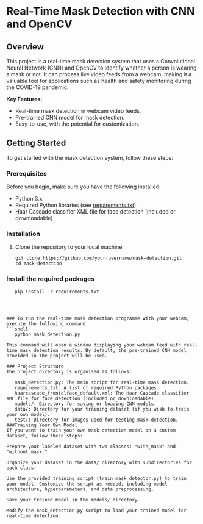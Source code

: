 
# Real-Time Mask Detection with CNN and OpenCV

## Overview

This project is a real-time mask detection system that uses a Convolutional Neural Network (CNN) and OpenCV to identify whether a person is wearing a mask or not. It can process live video feeds from a webcam, making it a valuable tool for applications such as health and safety monitoring during the COVID-19 pandemic.

**Key Features:**

- Real-time mask detection in webcam video feeds.
- Pre-trained CNN model for mask detection.
- Easy-to-use, with the potential for customization.

## Getting Started

To get started with the mask detection system, follow these steps:

### Prerequisites

Before you begin, make sure you have the following installed:

- Python 3.x
- Required Python libraries (see [requirements.txt](requirements.txt))
- Haar Cascade classifier XML file for face detection (included or downloadable)

### Installation

1. Clone the repository to your local machine:

   ```shell
   git clone https://github.com/your-username/mask-detection.git
   cd mask-detection

### Install the required packages
   ```shell
      pip install -r requirements.txt




### To run the real-time mask detection programme with your webcam, execute the following command:
   ```shell
      python mask_detection.py

This command will open a window displaying your webcam feed with real-time mask detection results. By default, the pre-trained CNN model provided in the project will be used.

### Project Structure
   The project directory is organised as follows:
   
      mask_detection.py: The main script for real-time mask detection.
      requirements.txt: A list of required Python packages.
      haarcascade_frontalface_default.xml: The Haar Cascade classifier XML file for face detection (included or downloadable).
      models/: Directory for saving or loading CNN models.
      data/: Directory for your training dataset (if you wish to train your own model).
      test/: Directory for images used for testing mask detection.
###Training Your Own Model
   If you want to train your own mask detection model on a custom dataset, follow these steps:
   
   Prepare your labeled dataset with two classes: "with_mask" and "without_mask."
   
   Organize your dataset in the data/ directory with subdirectories for each class.
   
   Use the provided training script (train_mask_detector.py) to train your model. Customize the script as needed, including model architecture, hyperparameters, and data preprocessing.
   
   Save your trained model in the models/ directory.
   
   Modify the mask_detection.py script to load your trained model for real-time detection.
   
   
      
